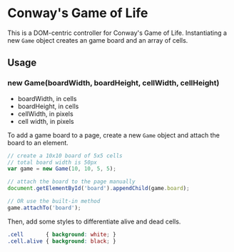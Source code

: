 # Conway's Game of Life

This is a DOM-centric controller for Conway's Game of Life. Instantiating a new `Game` object creates an game board and an array of cells.

## Usage
### new Game(boardWidth, boardHeight, cellWidth, cellHeight)
- boardWidth, in cells
- boardHeight, in cells
- cellWidth, in pixels
- cell width, in pixels

To add a game board to a page, create a new `Game` object and attach the board to an element.

```javascript
// create a 10x10 board of 5x5 cells
// total board width is 50px
var game = new Game(10, 10, 5, 5);

// attach the board to the page manually
document.getElementById('board').appendChild(game.board);

// OR use the built-in method
game.attachTo('board');
```

Then, add some styles to differentiate alive and dead cells.

```css
.cell       { background: white; }
.cell.alive { background: black; }
```

